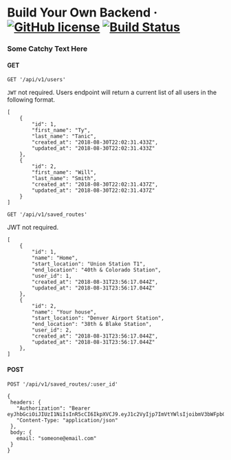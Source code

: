 # Build Your Own Backend &middot; [![GitHub license](https://img.shields.io/badge/license-ISC-blue.svg)](https://github.com/facebook/react/blob/master/LICENSE) [![Build Status](https://travis-ci.org/andrew-t-james/byob.svg?branch=master)](https://travis-ci.org/andrew-t-james/byob)

### Some Catchy Text Here

#### GET

`GET '/api/v1/users'`

`JWT` not required. Users endpoint will return a current list of all users in the following format.

```
[
    {
        "id": 1,
        "first_name": "Ty",
        "last_name": "Tanic",
        "created_at": "2018-08-30T22:02:31.433Z",
        "updated_at": "2018-08-30T22:02:31.433Z"
    },
    {
        "id": 2,
        "first_name": "Will",
        "last_name": "Smith",
        "created_at": "2018-08-30T22:02:31.437Z",
        "updated_at": "2018-08-30T22:02:31.437Z"
    }
]
```

`GET '/api/v1/saved_routes'`

JWT not required.

```
[
    {
        "id": 1,
        "name": "Home",
        "start_location": "Union Station T1",
        "end_location": "40th & Colorado Station",
        "user_id": 1,
        "created_at": "2018-08-31T23:56:17.044Z",
        "updated_at": "2018-08-31T23:56:17.044Z"
    },
    {
        "id": 2,
        "name": "Your house",
        "start_location": "Denver Airport Station",
        "end_location": "38th & Blake Station",
        "user_id": 2,
        "created_at": "2018-08-31T23:56:17.044Z",
        "updated_at": "2018-08-31T23:56:17.044Z"
    },
]
```

#### POST

`POST '/api/v1/saved_routes/:user_id'`

```
{
 headers: {
   "Authorization": "Bearer eyJhbGciOiJIUzI1NiIsInR5cCI6IkpXVCJ9.eyJ1c2VyIjp7ImVtYWlsIjoibmV3bWFpbGxAbWFpbC5jb20ifSwiaWF0IjoxNTM1OTA1NzA0LCJleHAiOjE1MzYwNzg1MDR9.qbm6hfCCxmNZut7q7CeaOzdTRp0dEG_WM4xE7dsFGcs",
   "Content-Type: "application/json"
 },
 body: {
   email: "someone@email.com"
 }
}
```
